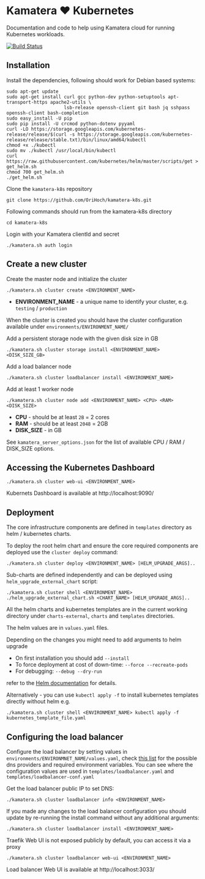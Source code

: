 # Kamatera ❤ Kubernetes

Documentation and code to help using Kamatera cloud for running Kubernetes workloads.

[![Build Status](https://travis-ci.org/OriHoch/kamatera-k8s.svg?branch=master)](https://travis-ci.org/OriHoch/kamatera-k8s)


## Installation

Install the dependencies, following should work for Debian based systems:

```
sudo apt-get update
sudo apt-get install curl gcc python-dev python-setuptools apt-transport-https apache2-utils \
                     lsb-release openssh-client git bash jq sshpass openssh-client bash-completion
sudo easy_install -U pip
sudo pip install -U crcmod python-dotenv pyyaml
curl -LO https://storage.googleapis.com/kubernetes-release/release/$(curl -s https://storage.googleapis.com/kubernetes-release/release/stable.txt)/bin/linux/amd64/kubectl
chmod +x ./kubectl
sudo mv ./kubectl /usr/local/bin/kubectl
curl https://raw.githubusercontent.com/kubernetes/helm/master/scripts/get > get_helm.sh
chmod 700 get_helm.sh
./get_helm.sh
```

Clone the `kamatera-k8s` repository

```
git clone https://github.com/OriHoch/kamatera-k8s.git
```

Following commands should run from the kamatera-k8s directory

```
cd kamatera-k8s
```

Login with your Kamatera clientId and secret

```
./kamatera.sh auth login
```


## Create a new cluster

Create the master node and initialize the cluster

```
./kamatera.sh cluster create <ENVIRONMENT_NAME>
```

* **ENVIRONMENT_NAME** - a unique name to identify your cluster, e.g. `testing` / `production`

When the cluster is created you should have the cluster configuration available under `environments/ENVIRONMENT_NAME/`

Add a persistent storage node with the given disk size in GB

```
./kamatera.sh cluster storage install <ENVIRONMENT_NAME> <DISK_SIZE_GB>
```

Add a load balancer node

```
./kamatera.sh cluster loadbalancer install <ENVIRONMENT_NAME>
```

Add at least 1 worker node

```
./kamatera.sh cluster node add <ENVIRONMENT_NAME> <CPU> <RAM> <DISK_SIZE>
```

* **CPU** - should be at least `2B` = 2 cores
* **RAM** - should be at least `2048` = 2GB
* **DISK_SIZE** - in GB

See `kamatera_server_options.json` for the list of available CPU / RAM / DISK_SIZE options.


## Accessing the Kubernetes Dashboard

```
./kamatera.sh cluster web-ui <ENVIRONMENT_NAME>
```

Kubernets Dashboard is available at http://localhost:9090/


## Deployment

The core infrastructure components are defined in `templates` directory as helm / kubernetes charts.

To deploy the root helm chart and ensure the core required components are deployed use the `cluster deploy` command:

```
./kamatera.sh cluster deploy <ENVIRONMENT_NAME> [HELM_UPGRADE_ARGS]..
```

Sub-charts are defined independently and can be deployed using `helm_upgrade_external_chart` script:

```
./kamatera.sh cluster shell <ENVIRONMENT_NAME> ./helm_upgrade_external_chart.sh <CHART_NAME> [HELM_UPGRADE_ARGS]..
```

All the helm charts and kubernetes templates are in the current working directory under `charts-external`, `charts` and `templates` directories.

The helm values are in `values.yaml` files.

Depending on the changes you might need to add arguments to helm upgrade

* On first installation you should add `--install`
* To force deployment at cost of down-time: `--force --recreate-pods`
* For debugging: `--debug --dry-run`

refer to the [Helm documentation](https://helm.sh/) for details.

Alternatively - you can use `kubectl apply -f` to install kubernetes templates directly without helm e.g.

```
./kamatera.sh cluster shell <ENVIRONMENT_NAME> kubectl apply -f kubernetes_template_file.yaml
```


## Configuring the load balancer

Configure the load balancer by setting values in `environments/ENVIRONMNET_NAME/values.yaml`,
check [this list](https://docs.traefik.io/configuration/acme/#provider) for the possible dns providers and required environment variables.
You can see where the configuration values are used in `templates/loadbalancer.yaml` and `templates/loadbalancer-conf.yaml`

Get the load balancer public IP to set DNS:

```
./kamatera.sh cluster loadbalancer info <ENVIRONMENT_NAME>
```

If you made any changes to the load balancer configuration you should update by re-running the install command without any additional arguments:

```
./kamatera.sh cluster loadbalancer install <ENVIRONMENT_NAME>
```

Traefik Web UI is not exposed publicly by default, you can access it via a proxy

```
./kamatera.sh cluster loadbalancer web-ui <ENVIRONMENT_NAME>
```

Load balancer Web UI is available at http://localhost:3033/
